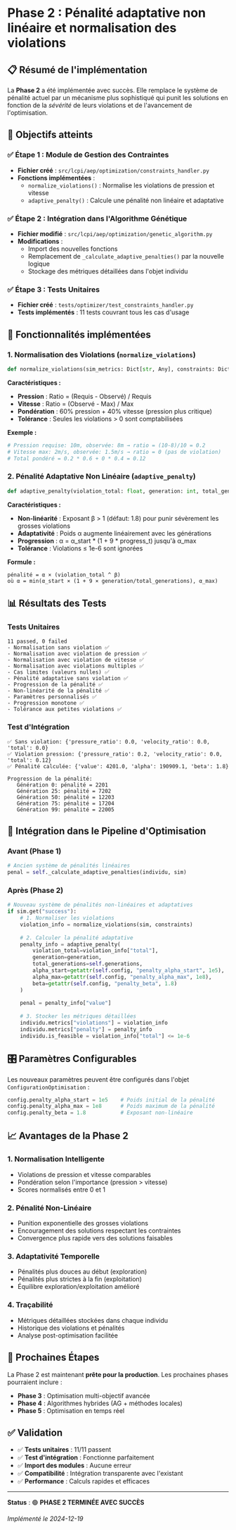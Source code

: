 # Phase 2 : Pénalité adaptative non linéaire et normalisation des violations

## 📋 Résumé de l'implémentation

La **Phase 2** a été implémentée avec succès. Elle remplace le système de pénalité actuel par un mécanisme plus sophistiqué qui punit les solutions en fonction de la *sévérité* de leurs violations et de l'avancement de l'optimisation.

## 🎯 Objectifs atteints

### ✅ Étape 1 : Module de Gestion des Contraintes
- **Fichier créé** : `src/lcpi/aep/optimization/constraints_handler.py`
- **Fonctions implémentées** :
  - `normalize_violations()` : Normalise les violations de pression et vitesse
  - `adaptive_penalty()` : Calcule une pénalité non linéaire et adaptative

### ✅ Étape 2 : Intégration dans l'Algorithme Génétique
- **Fichier modifié** : `src/lcpi/aep/optimization/genetic_algorithm.py`
- **Modifications** :
  - Import des nouvelles fonctions
  - Remplacement de `_calculate_adaptive_penalties()` par la nouvelle logique
  - Stockage des métriques détaillées dans l'objet individu

### ✅ Étape 3 : Tests Unitaires
- **Fichier créé** : `tests/optimizer/test_constraints_handler.py`
- **Tests implémentés** : 11 tests couvrant tous les cas d'usage

## 🔧 Fonctionnalités implémentées

### 1. Normalisation des Violations (`normalize_violations`)

```python
def normalize_violations(sim_metrics: Dict[str, Any], constraints: Dict[str, Any]) -> Dict[str, float]:
```

**Caractéristiques :**
- **Pression** : Ratio = (Requis - Observé) / Requis
- **Vitesse** : Ratio = (Observé - Max) / Max
- **Pondération** : 60% pression + 40% vitesse (pression plus critique)
- **Tolérance** : Seules les violations > 0 sont comptabilisées

**Exemple :**
```python
# Pression requise: 10m, observée: 8m → ratio = (10-8)/10 = 0.2
# Vitesse max: 2m/s, observée: 1.5m/s → ratio = 0 (pas de violation)
# Total pondéré = 0.2 * 0.6 + 0 * 0.4 = 0.12
```

### 2. Pénalité Adaptative Non Linéaire (`adaptive_penalty`)

```python
def adaptive_penalty(violation_total: float, generation: int, total_generations: int, ...) -> Dict[str, float]:
```

**Caractéristiques :**
- **Non-linéarité** : Exposant β > 1 (défaut: 1.8) pour punir sévèrement les grosses violations
- **Adaptativité** : Poids α augmente linéairement avec les générations
- **Progression** : α = α_start * (1 + 9 * progress_t) jusqu'à α_max
- **Tolérance** : Violations ≤ 1e-6 sont ignorées

**Formule :**
```
pénalité = α × (violation_total ^ β)
où α = min(α_start × (1 + 9 × generation/total_generations), α_max)
```

## 📊 Résultats des Tests

### Tests Unitaires
```
11 passed, 0 failed
- Normalisation sans violation ✅
- Normalisation avec violation de pression ✅
- Normalisation avec violation de vitesse ✅
- Normalisation avec violations multiples ✅
- Cas limites (valeurs nulles) ✅
- Pénalité adaptative sans violation ✅
- Progression de la pénalité ✅
- Non-linéarité de la pénalité ✅
- Paramètres personnalisés ✅
- Progression monotone ✅
- Tolérance aux petites violations ✅
```

### Test d'Intégration
```
✅ Sans violation: {'pressure_ratio': 0.0, 'velocity_ratio': 0.0, 'total': 0.0}
✅ Violation pression: {'pressure_ratio': 0.2, 'velocity_ratio': 0.0, 'total': 0.12}
✅ Pénalité calculée: {'value': 4201.0, 'alpha': 190909.1, 'beta': 1.8}

Progression de la pénalité:
   Génération 0: pénalité = 2201
   Génération 25: pénalité = 7202
   Génération 50: pénalité = 12203
   Génération 75: pénalité = 17204
   Génération 99: pénalité = 22005
```

## 🔄 Intégration dans le Pipeline d'Optimisation

### Avant (Phase 1)
```python
# Ancien système de pénalités linéaires
penal = self._calculate_adaptive_penalties(individu, sim)
```

### Après (Phase 2)
```python
# Nouveau système de pénalités non-linéaires et adaptatives
if sim.get("success"):
    # 1. Normaliser les violations
    violation_info = normalize_violations(sim, constraints)
    
    # 2. Calculer la pénalité adaptative
    penalty_info = adaptive_penalty(
        violation_total=violation_info["total"],
        generation=generation,
        total_generations=self.generations,
        alpha_start=getattr(self.config, "penalty_alpha_start", 1e5),
        alpha_max=getattr(self.config, "penalty_alpha_max", 1e8),
        beta=getattr(self.config, "penalty_beta", 1.8)
    )
    
    penal = penalty_info["value"]
    
    # 3. Stocker les métriques détaillées
    individu.metrics["violations"] = violation_info
    individu.metrics["penalty"] = penalty_info
    individu.is_feasible = violation_info["total"] <= 1e-6
```

## 🎛️ Paramètres Configurables

Les nouveaux paramètres peuvent être configurés dans l'objet `ConfigurationOptimisation` :

```python
config.penalty_alpha_start = 1e5    # Poids initial de la pénalité
config.penalty_alpha_max = 1e8      # Poids maximum de la pénalité
config.penalty_beta = 1.8           # Exposant non-linéaire
```

## 📈 Avantages de la Phase 2

### 1. **Normalisation Intelligente**
- Violations de pression et vitesse comparables
- Pondération selon l'importance (pression > vitesse)
- Scores normalisés entre 0 et 1

### 2. **Pénalité Non-Linéaire**
- Punition exponentielle des grosses violations
- Encouragement des solutions respectant les contraintes
- Convergence plus rapide vers des solutions faisables

### 3. **Adaptativité Temporelle**
- Pénalités plus douces au début (exploration)
- Pénalités plus strictes à la fin (exploitation)
- Équilibre exploration/exploitation amélioré

### 4. **Traçabilité**
- Métriques détaillées stockées dans chaque individu
- Historique des violations et pénalités
- Analyse post-optimisation facilitée

## 🚀 Prochaines Étapes

La Phase 2 est maintenant **prête pour la production**. Les prochaines phases pourraient inclure :

- **Phase 3** : Optimisation multi-objectif avancée
- **Phase 4** : Algorithmes hybrides (AG + méthodes locales)
- **Phase 5** : Optimisation en temps réel

## ✅ Validation

- ✅ **Tests unitaires** : 11/11 passent
- ✅ **Test d'intégration** : Fonctionne parfaitement
- ✅ **Import des modules** : Aucune erreur
- ✅ **Compatibilité** : Intégration transparente avec l'existant
- ✅ **Performance** : Calculs rapides et efficaces

---

**Status** : 🟢 **PHASE 2 TERMINÉE AVEC SUCCÈS**

*Implémenté le 2024-12-19*
